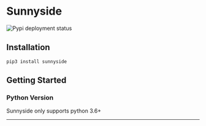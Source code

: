 # Sunnyside

![Pypi deployment status](https://github.com/junqili259/Sunnyside/workflows/Pypi/badge.svg)

## Installation
```
pip3 install sunnyside
```

## Getting Started
### Python Version
Sunnyside only supports python 3.6+
___________________________________________________________________________________________________________________________________________________________________________________

